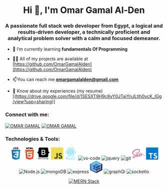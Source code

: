 <h1 align="center">Hi 👋, I'm Omar Gamal Al-Den</h1>
<h3 align="center">A passionate full stack web developer from Egypt, a logical and results-driven developer, a technically proficient and analytical problem solver with a calm and focused demeanor.</h3>

- 🌱 I’m currently learning **fundamentals Of Programming**

- 👨‍💻 All of my projects are available at [https://github.com/OmarGamalAlden](https://github.com/OmarGamalAlden)

- 📫You can reach me **omargamalalden@gmail.com**

- 📄 Know about my experiences (my resume) [(https://drive.google.com/file/d/1SESXT9H9c8yY0JTaiYnJLtlh0vcK_IGg/view?usp=sharing)]

<h3 align="left">Connect with me:</h3>
<p align="left">
<a href="https://www.linkedin.com/in/omargamalalden/" target="_blank"><img align="center" src="https://raw.githubusercontent.com/rahuldkjain/github-profile-readme-generator/master/src/images/icons/Social/linked-in-alt.svg" alt="OMAR GAMAL" height="30" width="40" /></a>
  <a href="https://wa.me/+201003462624?text=I'm%20interested%20in%20your%20background%20and..." target="_blank"
  ><img
    align="center"
    src="https://upload.wikimedia.org/wikipedia/commons/thumb/6/6b/WhatsApp.svg/800px-WhatsApp.svg.png"
    alt="OMAR GAMAL"
    height="30"
    width="40"
/></a>
</p>

<h3 align="left">Technologies & Tools:</h3>
<p align="center"> <img
  src="https://raw.githubusercontent.com/devicons/devicon/master/icons/css3/css3-original-wordmark.svg"
  alt="css3"
  width="40"
  height="40"
/>
<img
  src="https://raw.githubusercontent.com/devicons/devicon/master/icons/html5/html5-original-wordmark.svg"
  alt="html5"
  width="40"
  height="40"
/>
<img
  src="https://raw.githubusercontent.com/devicons/devicon/master/icons/bootstrap/bootstrap-plain-wordmark.svg"
  alt="bootstrap"
  width="40"
  height="40"
/>
<img
  src="https://raw.githubusercontent.com/devicons/devicon/master/icons/javascript/javascript-original.svg"
  alt="javascript"
  width="40"
  height="40"
/>
<img
  src="https://raw.githubusercontent.com/devicons/devicon/master/icons/react/react-original-wordmark.svg"
  alt="react"
  width="40"
  height="40"
/>
<img
  src="https://logowik.com/content/uploads/images/visual-studio-code7642.jpg"
  alt="vs-code"
  width="40"
  height="40"
/>
<img
  src="https://upload.wikimedia.org/wikipedia/commons/thumb/f/fd/JQuery-Logo.svg/524px-JQuery-Logo.svg.png?20200715135602"
  alt="jquery"
  width="85"
  height="40"
/>
<img
  src="https://git-scm.com/images/logos/downloads/Git-Icon-1788C.png"
  alt="git"
  width="40"
  height="40"
/>
<img
  src="https://raw.githubusercontent.com/devicons/devicon/master/icons/sass/sass-original.svg"
  alt="sass"
  width="40"
  height="40"
/>
<img
  src="https://raw.githubusercontent.com/devicons/devicon/master/icons/typescript/typescript-original.svg"
  alt="typescript"
  width="40"
  height="40"
/>
<img
  src="https://upload.wikimedia.org/wikipedia/commons/d/d9/Node.js_logo.svg"
  alt="Node.js"
  width="40"
  height="40"
/>
<img
  src="https://upload.wikimedia.org/wikipedia/commons/thumb/9/93/MongoDB_Logo.svg/1200px-MongoDB_Logo.svg.png"
  alt="mongoDB"
  width="85"
  height="40"
/>
<img
  src="https://upload.wikimedia.org/wikipedia/commons/6/64/Expressjs.png"
  alt="express"
  width="90"
  height="40"
/>
<img
  src="https://raw.githubusercontent.com/sequelize/sequelize/dd2aa1832fdaf5151977f9dacda01500cd97f277/logo.svg"
  alt="sequelize"
  width="40"
  height="40"
/>
<img
  src="https://www.redbytes.co.uk/wp-content/uploads/2019/11/graphql.png"
  alt="graphQl"
  width="40"
  height="40"
/>
<img
  src="https://upload.wikimedia.org/wikipedia/commons/9/96/Socket-io.svg"
  alt="socketIo"
  width="40"
  height="40"
/>
 </p>
<p align="center"><a href="#" target="_blank" rel="noreferrer"> <img src="https://e1.pxfuel.com/desktop-wallpaper/730/510/desktop-wallpaper-mern-stack.jpg" alt="MERN Stack" width="400" height="200"/> </a></P>

<!---
OmarGamalAlden/OmarGamalAlden is a ✨ special ✨ repository because its `README.md` (this file) appears on your GitHub profile.
You can click the Preview link to take a look at your changes.
--->
